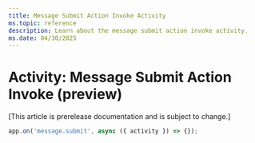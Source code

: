 ```yaml
---
title: Message Submit Action Invoke Activity
ms.topic: reference
description: Learn about the message submit action invoke activity.
ms.date: 04/30/2025
---
```


# Activity: Message Submit Action Invoke (preview)

[This article is prerelease documentation and is subject to change.]

```typescript
app.on('message.submit', async ({ activity }) => {});
```
